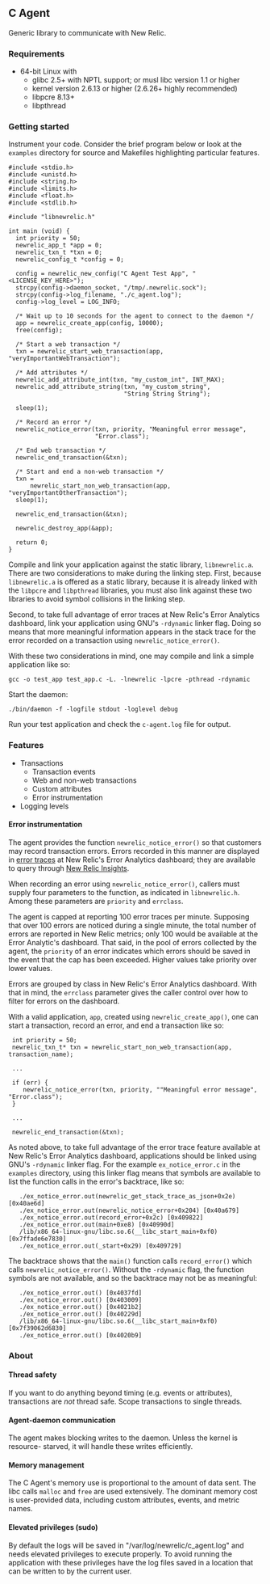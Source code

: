 ## C Agent

Generic library to communicate with New Relic.

### Requirements
* 64-bit Linux with
  * glibc 2.5+ with NPTL support; or musl libc version 1.1 or higher
  * kernel version 2.6.13 or higher (2.6.26+ highly recommended)
  * libpcre 8.13+
  * libpthread

### Getting started

Instrument your code. Consider the brief program below or look at the `examples` directory
for source and Makefiles highlighting particular features.

```
#include <stdio.h>
#include <unistd.h>
#include <string.h>
#include <limits.h>
#include <float.h>
#include <stdlib.h>

#include "libnewrelic.h"

int main (void) {
  int priority = 50;
  newrelic_app_t *app = 0;
  newrelic_txn_t *txn = 0;
  newrelic_config_t *config = 0;

  config = newrelic_new_config("C Agent Test App", "<LICENSE_KEY_HERE>");
  strcpy(config->daemon_socket, "/tmp/.newrelic.sock");
  strcpy(config->log_filename, "./c_agent.log");
  config->log_level = LOG_INFO;

  /* Wait up to 10 seconds for the agent to connect to the daemon */
  app = newrelic_create_app(config, 10000);
  free(config);

  /* Start a web transaction */
  txn = newrelic_start_web_transaction(app, "veryImportantWebTransaction");

  /* Add attributes */
  newrelic_add_attribute_int(txn, "my_custom_int", INT_MAX);
  newrelic_add_attribute_string(txn, "my_custom_string",
                                "String String String");

  sleep(1);

  /* Record an error */
  newrelic_notice_error(txn, priority, "Meaningful error message",
                        "Error.class");

  /* End web transaction */
  newrelic_end_transaction(&txn);

  /* Start and end a non-web transaction */
  txn =
      newrelic_start_non_web_transaction(app, "veryImportantOtherTransaction");
  sleep(1);

  newrelic_end_transaction(&txn);

  newrelic_destroy_app(&app);

  return 0;
}
```

Compile and link your application against the static library, `libnewrelic.a`. There 
are two considerations to make during the linking step. First, because `libnewrelic.a` 
is offered as a static library, because it is already linked with the `libpcre` 
and `libpthread` libraries, you must also link against these two libraries to avoid 
symbol collisions in the linking step. 

Second, to take full advantage of error traces at New Relic's Error Analytics 
dashboard, link your application using GNU's `-rdynamic` linker flag.
Doing so means that more meaningful information appears in the stack trace 
for the error recorded on a transaction using `newrelic_notice_error()`.

With these two considerations in mind, one may compile and link a simple application
like so:
                                                                           
```
gcc -o test_app test_app.c -L. -lnewrelic -lpcre -pthread -rdynamic
```

Start the daemon:

```
./bin/daemon -f -logfile stdout -loglevel debug
```

Run your test application and check the `c-agent.log` file for output.

### Features
* Transactions
  * Transaction events
  * Web and non-web transactions
  * Custom attributes
  * Error instrumentation
* Logging levels

#### Error instrumentation

The agent provides the function `newrelic_notice_error()` so that customers 
may record transaction errors. Errors recorded in this manner are displayed in 
[error traces](https://docs.newrelic.com/docs/apm/applications-menu/error-analytics/error-analytics-explore-events-behind-errors#traces-table)
at New Relic's Error Analytics dashboard; they are available to query through
[New Relic Insights](https://docs.newrelic.com/docs/insights/use-insights-ui/getting-started/introduction-new-relic-insights).  

When recording an error using `newrelic_notice_error()`, callers must supply four 
parameters to the function, as indicated in `libnewrelic.h`. Among these 
parameters are `priority` and `errclass`. 

The agent is capped at reporting 100 error traces per minute. Supposing that over 
100 errors are noticed during a single minute, the total number of errors are 
reported in New Relic metrics; only 100 would be available at the Error Analytic's 
dashboard. That said, in the pool of errors collected by the agent, the `priority` 
of an error indicates which errors should be saved in the event that the cap has 
been exceeded. Higher values take priority over lower values.

Errors are grouped by class in New Relic's Error Analytics dashboard. With that in
mind, the `errclass` parameter gives the caller control over how to filter for 
errors on the dashboard.

With a valid application, `app`, created using `newrelic_create_app()`, one can 
start a transaction, record an error, and end a transaction like so:
 
```
 int priority = 50;
 newrelic_txn_t* txn = newrelic_start_non_web_transaction(app, transaction_name);
 
 ...
 
 if (err) {
    newrelic_notice_error(txn, priority, ""Meaningful error message", "Error.class");
 }
 
 ...
 
 newrelic_end_transaction(&txn);
```

As noted above, to take full advantage of the error trace feature available
at New Relic's Error Analytics dashboard, applications should be linked using 
GNU's `-rdynamic` linker flag. For the example `ex_notice_error.c` in the
`examples` directory, using this linker flag means that symbols are available
to list the function calls in the error's backtrace, like so:


```                                                                           
   ./ex_notice_error.out(newrelic_get_stack_trace_as_json+0x2e) [0x40ae6d]
   ./ex_notice_error.out(newrelic_notice_error+0x204) [0x40a679]
   ./ex_notice_error.out(record_error+0x2c) [0x409822]
   ./ex_notice_error.out(main+0xe8) [0x40990d]
   /lib/x86_64-linux-gnu/libc.so.6(__libc_start_main+0xf0) [0x7ffade6e7830]
   ./ex_notice_error.out(_start+0x29) [0x409729]
```

The backtrace shows that the `main()` function calls `record_error()` which 
calls `newrelic_notice_error()`. Without the `-rdynamic` flag, the
function symbols are not available, and so the backtrace may not be as
meaningful:

```
   ./ex_notice_error.out() [0x4037fd]
   ./ex_notice_error.out() [0x403009]
   ./ex_notice_error.out() [0x4021b2]
   ./ex_notice_error.out() [0x40229d]
   /lib/x86_64-linux-gnu/libc.so.6(__libc_start_main+0xf0) [0x7f39062d6830]
   ./ex_notice_error.out() [0x4020b9]
```

### About

#### Thread safety
If you want to do anything beyond timing (e.g. events or attributes),
transactions are *not* thread safe. Scope transactions to single threads.

#### Agent-daemon communication
The agent makes blocking writes to the daemon. Unless the kernel is resource-
starved, it will handle these writes efficiently.

#### Memory management
The C Agent's memory use is proportional to the amount of data sent. The libc
calls `malloc` and `free` are used extensively. The dominant memory cost is
user-provided data, including custom attributes, events, and metric names.

#### Elevated privileges (sudo)
By default the logs will be saved in "/var/log/newrelic/c_agent.log" and needs
elevated privileges to execute properly. To avoid running the application with
these privileges have the log files saved in a location that can be written to
by the current user.
